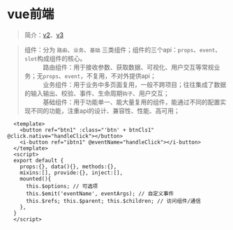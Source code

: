 # vue前端

> 简介：[v2](https://cn.vuejs.org/v2/guide/)、[v3](https://cn.vuejs.org/v3/guide/) <br>

> 组件：分为 `路由`、`业务`、`基础` 三类组件；组件的三个api：`props`、`event`、`slot`构成组件的核心。<br>
  　　　路由组件：用于接收参数、获取数据、可视化、用户交互等常规业务；无`props`、`event`，不复用，不对外提供api；<br>
  　　　业务组件：用于业务中多页面复用，一般不跨项目；往往集成了数据的输入输出、校验、事件、生命周期`钩子`、用户交互；<br>
  　　　基础组件：用于功能单一、能大量复用的组件，能通过不同的配置实现不同的功能，注重api的设计、兼容性、性能、高可用；

~~~vue
  <template>
    <button ref="btn1" :class="'btn' + btnCls1" @click.native="handleClick"></button>
    <i-button ref="ibtn1" @eventName="handleClick"></i-button>
  </template>
  <script>
  export default {
    props:{}, data(){}, methods:{},
    mixins:[], provide:{}, inject:[],
    mounted(){
      this.$options; // 可选项
      this.$emit('eventName', eventArgs); // 自定义事件
      this.$refs; this.$parent; this.$children; // 访问组件/通信
    },
  }
  </script>
~~~

